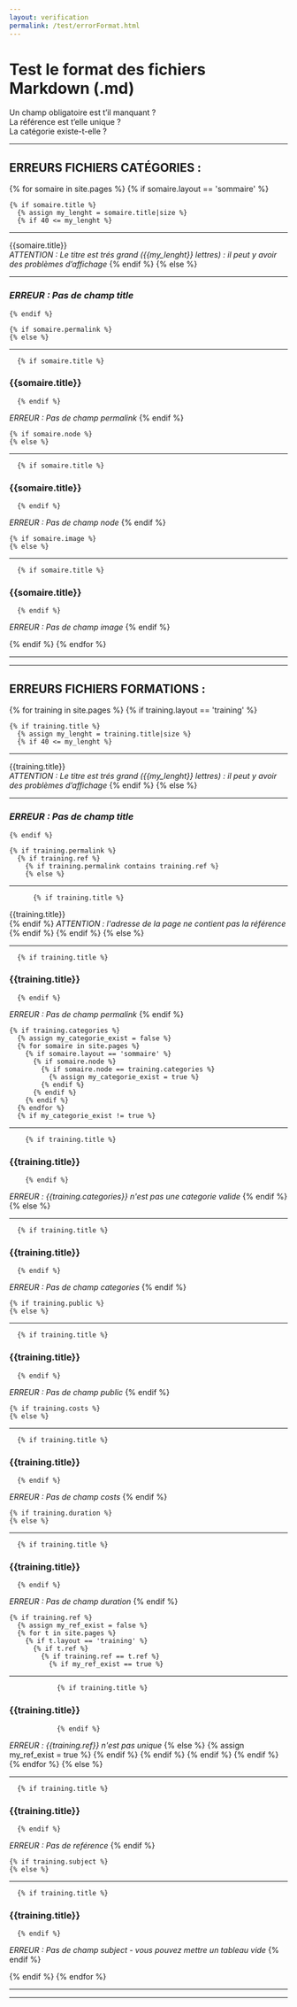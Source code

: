```yaml
---
layout: verification
permalink: /test/errorFormat.html
---
```


# Test le format des fichiers Markdown (.md)

Un champ obligatoire est t’il manquant ?  
La référence est t’elle unique ?  
La catégorie existe-t-elle ?  

- - -

## ERREURS FICHIERS CATÉGORIES :

{% for somaire in site.pages %}
  {% if somaire.layout == 'sommaire' %}

    {% if somaire.title %}
      {% assign my_lenght = somaire.title|size %}
      {% if 40 <= my_lenght %}
- - -

{{somaire.title}}  
*ATTENTION : Le titre est trés grand ({{my_lenght}} lettres) : il peut y avoir des problèmes d’affichage*
      {% endif %}
    {% else %}
- - -
### *ERREUR : Pas de champ title*
    {% endif %}

    {% if somaire.permalink %}
    {% else %}
- - -
      {% if somaire.title %}
### {{somaire.title}}
      {% endif %}
*ERREUR : Pas de champ permalink*
    {% endif %}

    {% if somaire.node %}
    {% else %}
- - -
      {% if somaire.title %}
### {{somaire.title}}
      {% endif %}
*ERREUR : Pas de champ node*
    {% endif %}

    {% if somaire.image %}
    {% else %}
- - -
      {% if somaire.title %}
### {{somaire.title}}
      {% endif %}
*ERREUR : Pas de champ image*
    {% endif %}

  {% endif %}
{% endfor %}

- - -
- - -

## ERREURS FICHIERS FORMATIONS :

{% for training in site.pages %}
  {% if training.layout == 'training' %}

    {% if training.title %}
      {% assign my_lenght = training.title|size %}
      {% if 40 <= my_lenght %}
- - -

{{training.title}}  
*ATTENTION : Le titre est trés grand ({{my_lenght}} lettres) : il peut y avoir des problèmes d’affichage*
      {% endif %}
    {% else %}
- - -
### *ERREUR : Pas de champ title*
    {% endif %}

    {% if training.permalink %}
      {% if training.ref %}
        {% if training.permalink contains training.ref %}
        {% else %}
- - -
          {% if training.title %}
{{training.title}}  
          {% endif %}
*ATTENTION : l'adresse de la page ne contient pas la référence*
        {% endif %}
      {% endif %}
    {% else %}
- - -
      {% if training.title %}
### {{training.title}}
      {% endif %}
*ERREUR : Pas de champ permalink*
    {% endif %}

    {% if training.categories %}
      {% assign my_categorie_exist = false %}
      {% for somaire in site.pages %}
        {% if somaire.layout == 'sommaire' %}
          {% if somaire.node %}
            {% if somaire.node == training.categories %}
              {% assign my_categorie_exist = true %}
            {% endif %}
          {% endif %}
        {% endif %}
      {% endfor %}
      {% if my_categorie_exist != true %}
- - -
        {% if training.title %}
### {{training.title}}
        {% endif %}
*ERREUR : {{training.categories}} n'est pas une categorie valide*
      {% endif %}
    {% else %}
- - -
      {% if training.title %}
### {{training.title}}
      {% endif %}
*ERREUR : Pas de champ categories*
    {% endif %}

    {% if training.public %}
    {% else %}
- - -
      {% if training.title %}
### {{training.title}}
      {% endif %}
*ERREUR : Pas de champ public*
    {% endif %}

    {% if training.costs %}
    {% else %}
- - -
      {% if training.title %}
### {{training.title}}
      {% endif %}
*ERREUR : Pas de champ costs*
    {% endif %}

    {% if training.duration %}
    {% else %}
- - -
      {% if training.title %}
### {{training.title}}
      {% endif %}
*ERREUR : Pas de champ duration*
    {% endif %}

    {% if training.ref %}
      {% assign my_ref_exist = false %}
      {% for t in site.pages %}
        {% if t.layout == 'training' %}
          {% if t.ref %}
            {% if training.ref == t.ref %}
              {% if my_ref_exist == true %}
- - -
                {% if training.title %}
### {{training.title}}
                {% endif %}
*ERREUR : {{training.ref}} n'est pas unique*
              {% else %}
                {% assign my_ref_exist = true %}
              {% endif %}
            {% endif %}
          {% endif %}
        {% endif %}
      {% endfor %}
    {% else %}
- - -
      {% if training.title %}
### {{training.title}}
      {% endif %}
*ERREUR : Pas de reférence*
    {% endif %}

    {% if training.subject %}
    {% else %}
- - -
      {% if training.title %}
### {{training.title}}
      {% endif %}
*ERREUR : Pas de champ subject - vous pouvez mettre un tableau vide*
    {% endif %}

  {% endif %}
{% endfor %}

- - -
- - -
